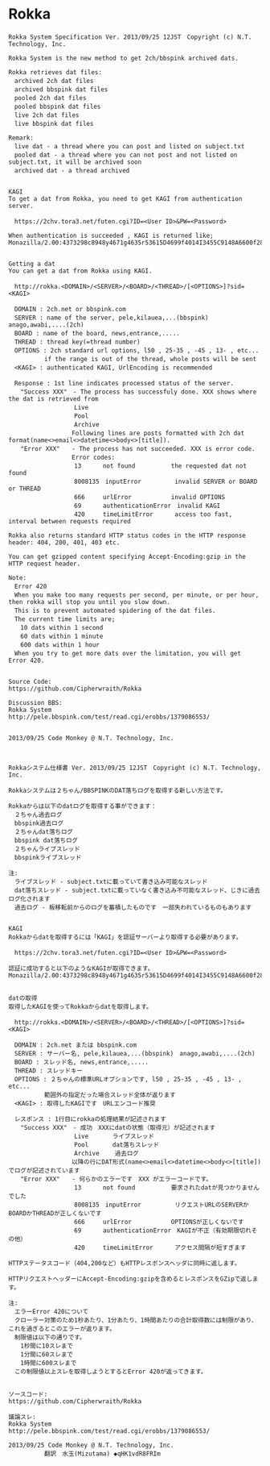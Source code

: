 Rokka
=====

	

    Rokka System Specification Ver. 2013/09/25 12JST　Copyright (c) N.T. Technology, Inc.
     
    Rokka System is the new method to get 2ch/bbspink archived dats.
     
    Rokka retrieves dat files:
    　archived 2ch dat files
    　archived bbspink dat files
    　pooled 2ch dat files
    　pooled bbspink dat files
    　live 2ch dat files
    　live bbspink dat files
     
    Remark:
    　live dat - a thread where you can post and listed on subject.txt
    　pooled dat - a thread where you can not post and not listed on subject.txt, it will be archived soon
    　archived dat - a thread archived
     
     
    KAGI
    To get a dat from Rokka, you need to get KAGI from authentication server.
     
    　https://2chv.tora3.net/futen.cgi?ID=<User ID>&PW=<Password>
     
    When authentication is succeeded , KAGI is returned like;
    Monazilla/2.00:4373298c8948y4671g4635r53615D4699f4014I3455C9148A6600f2811s45242k42852u6725y95346g6820L6383H0297o62124l2450n64672G6826N2472L7957N2508x9686O8904U4108793x6855v1216b1499s6811a2729r
     
     
    Getting a dat
    You can get a dat from Rokka using KAGI.
     
    　http://rokka.<DOMAIN>/<SERVER>/<BOARD>/<THREAD>/[<OPTIONS>]?sid=<KAGI>
     
    　DOMAIN : 2ch.net or bbspink.com
    　SERVER : name of the server, pele,kilauea,...(bbspink)　anago,awabi,....(2ch)
    　BOARD : name of the board, news,entrance,.....
    　THREAD : thread key(=thread number)
    　OPTIONS : 2ch standard url options, l50 , 25-35 , -45 , 13- , etc...
    　　　　　　if the range is out of the thread, whole posts will be sent
    　<KAGI> : authenticated KAGI, UrlEncoding is recommended
     
    　Response : 1st line indicates processed status of the server.
    　　"Success XXX"　- The process has successfuly done. XXX shows where the dat is retrieved from
    　　　　　　　　　　　Live　　　　
    　　　　　　　　　　　Pool　　　　
    　　　　　　　　　　　Archive 　　
    　　　　　　　　　　 Following lines are posts formatted with 2ch dat format(name<>email<>datetime<>body<>[title]).
    　　"Error XXX"　　- The process has not succeeded. XXX is error code.
    　　　　　　　　　　 Error codes:  
    　　　　　　　　　　　13 　　　not found　　　　　　the requested dat not found
    　　　　　　　　　　　8008135　inputError 　　　　　invalid SERVER or BOARD or THREAD
    　　　　　　　　　　　666　　　urlError 　　　　　　invalid OPTIONS
    　　　　　　　　　　　69 　　　authenticationError　invalid KAGI
    　　　　　　　　　　　420　　　timeLimitError 　　　access too fast, interval between requests required
     
    Rokka also returns standard HTTP status codes in the HTTP response header: 404, 200, 401, 403 etc.
     
    You can get gzipped content specifying Accept-Encoding:gzip in the HTTP request header.
     
    Note:
    　Error 420
    　When you make too many requests per second, per minute, or per hour, then rokka will stop you until you slow down.
    　This is to prevent automated spidering of the dat files.
    　The current time limits are;
    　　10 dats within 1 second
    　　60 dats within 1 minute
    　　600 dats within 1 hour
    　When you try to get more dats over the limitation, you will get Error 420.
     
     
    Source Code:
    https://github.com/Cipherwraith/Rokka
     
    Discussion BBS:
    Rokka System
    http://pele.bbspink.com/test/read.cgi/erobbs/1379086553/
     
     
    2013/09/25 Code Monkey @ N.T. Technology, Inc.
     
     
     
    Rokkaシステム仕様書 Ver. 2013/09/25 12JST　Copyright (c) N.T. Technology, Inc.
     
    Rokkaシステムは２ちゃん/BBSPINKのDAT落ちログを取得する新しい方法です。
     
    Rokkaからは以下のdatログを取得する事ができます：
    　２ちゃん過去ログ
    　bbspink過去ログ
    　２ちゃんdat落ちログ
    　bbspink dat落ちログ
    　２ちゃんライブスレッド
    　bbspinkライブスレッド
     
    注:
    　ライブスレッド - subject.txtに載っていて書き込み可能なスレッド
    　dat落ちスレッド - subject.txtに載っていなく書き込み不可能なスレッド、じきに過去ログ化されます
    　過去ログ - 板移転前からのログを蓄積したものです　一部失われているものもあります
     
     
    KAGI
    Rokkaからdatを取得するには「KAGI」を認証サーバーより取得する必要があります。
     
    　https://2chv.tora3.net/futen.cgi?ID=<User ID>&PW=<Password>
     
    認証に成功すると以下のようなKAGIが取得できます。
    Monazilla/2.00:4373298c8948y4671g4635r53615D4699f4014I3455C9148A6600f2811s45242k42852u6725y95346g6820L6383H0297o62124l2450n64672G6826N2472L7957N2508x9686O8904U4108793x6855v1216b1499s6811a2729r
     
     
    datの取得
    取得したKAGIを使ってRokkaからdatを取得します。
     
    　http://rokka.<DOMAIN>/<SERVER>/<BOARD>/<THREAD>/[<OPTIONS>]?sid=<KAGI>
     
    　DOMAIN : 2ch.net または bbspink.com
    　SERVER : サーバー名, pele,kilauea,...(bbspink)　anago,awabi,....(2ch)
    　BOARD : スレッド名, news,entrance,.....
    　THREAD : スレッドキー
    　OPTIONS : ２ちゃんの標準URLオプションです, l50 , 25-35 , -45 , 13- , etc...
    　　　　　　範囲外の指定だった場合スレッド全体が返ります
    　<KAGI> : 取得したKAGIです　URLエンコード推奨
     
    　レスポンス : 1行目にrokkaの処理結果が記述されます
    　　"Success XXX"　- 成功　XXXにdatの状態（取得元）が記述されます
    　　　　　　　　　　　Live　　　　ライブスレッド
    　　　　　　　　　　　Pool　　　　dat落ちスレッド
    　　　　　　　　　　　Archive 　　過去ログ
    　　　　　　　　　　 以降の行にDAT形式(name<>email<>datetime<>body<>[title])でログが記述されています
    　　"Error XXX"　　- 何らかのエラーです　XXX がエラーコードです。
    　　　　　　　　　　　13 　　　not found　　　　　　要求されたdatが見つかりませんでした
    　　　　　　　　　　　8008135　inputError 　　　　　リクエストURLのSERVERかBOARDかTHREADが正しくないです
    　　　　　　　　　　　666　　　urlError 　　　　　　OPTIONSが正しくないです
    　　　　　　　　　　　69 　　　authenticationError　KAGIが不正（有効期限切れその他）
    　　　　　　　　　　　420　　　timeLimitError 　　　アクセス間隔が短すぎます
     
    HTTPステータスコード（404,200など）もHTTPレスポンスヘッダに同時に返します。
     
    HTTPリクエストヘッダーにAccept-Encoding:gzipを含めるとレスポンスをGZipで返します。
     
    注:
    　エラーError 420について
    　クローラー対策のため1秒あたり、1分あたり、1時間あたりの合計取得数には制限があり、これを過ぎるとこのエラーが返ります。
    　制限値は以下の通りです。
    　　1秒間に10スレまで
    　　1分間に60スレまで
    　　1時間に600スレまで
    　この制限値以上スレを取得しようとするとError 420が返ってきます。
     
     
    ソースコード:
    https://github.com/Cipherwraith/Rokka
     
    議論スレ:
    Rokka System
    http://pele.bbspink.com/test/read.cgi/erobbs/1379086553/
     
    2013/09/25 Code Monkey @ N.T. Technology, Inc.
    　　　　　　翻訳　水玉(Mizutama) ◆qHK1vdR8FRIm


